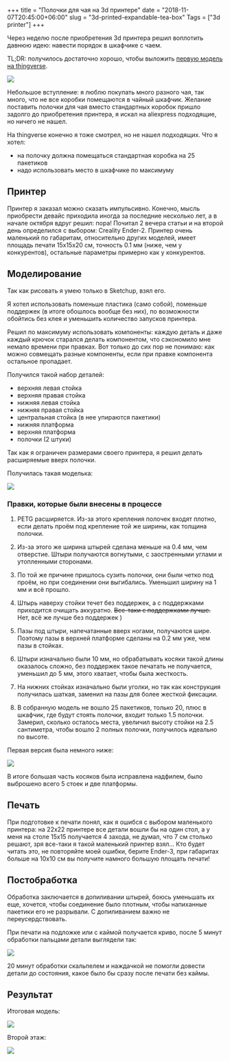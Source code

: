 +++
title = "Полочки для чая на 3d принтере"
date = "2018-11-07T20:45:00+06:00"
slug = "3d-printed-expandable-tea-box"
Tags = ["3d printer"]
+++

Через неделю после приобретения 3d принтера решил воплотить давнюю идею: навести порядок в шкафчике с чаем.

TL;DR: получилось достаточно хорошо, чтобы выложить [первую модель на thingverse](https://www.thingiverse.com/thing:3197921).

<img src="/images/2018-11/3d-printed-expandable-tea-box-1.jpg" />
<!--more-->

Небольшое вступление: я люблю покупать много разного чая, так много, что не все коробки помещаются в чайный шкафчик. Желание поставить полочки для чая вместо стандартных коробок пришло задолго до приобретения принтера, я искал на aliexpress подходящие, но ничего не нашел.

На thingverse конечно я тоже смотрел, но не нашел подходящих. Что я хотел:

- на полочку должна помещаться стандартная коробка на 25 пакетиков
- надо использовать место в шкафчике по максимуму

## Принтер
Принтер я заказал можно сказать импульсивно. Конечно, мысль приобрести девайс приходила иногда за последние несколько лет, а в начале октября вдруг решил: пора! Почитал 2 вечера статьи и на второй день определился с выбором: Creality Ender-2. Принтер очень маленький по габаритам, относительно других моделей, имеет площадь печати 15x15x20 см, точность 0.1 мм (ниже, чем у конкурентов), остальные параметры примерно как у конкурентов.

## Моделирование
Так как рисовать я умею только в Sketchup, взял его.

Я хотел использовать поменьше пластика (само собой), поменьше поддержек (в итоге обошлось вообще без них), по возможности обойтись без клея и уменьшить количество запусков принтера.

Решил по максимуму использовать компоненты: каждую деталь и даже каждый крючок старался делать компонентом, что сэкономило мне немало времени при правках. Вот только до сих пор не понимаю: как можно совмещать разные компоненты, если при правке компонента остальное пропадает.

Получился такой набор деталей:

- верхняя левая стойка
- верхняя правая стойка
- нижняя левая стойка
- нижняя правая стойка
- центральная стойка (в нее упираются пакетики)
- нижняя платформа
- верхняя платформа
- полочки (2 штуки)

Так как я ограничен размерами своего принтера, я решил делать расширяемые вверх полочки.

Получилась такая моделька:

<img src="/images/2018-11/3d-printed-expandable-tea-box-sketchup.jpg" />

### Правки, которые были внесены в процессе

1. PETG расширяется. Из-за этого крепления полочек входят плотно, если делать проём под крепление той же ширины, как толщина полочки.

2. Из-за этого же ширина штырей сделана меньше на 0.4 мм, чем отверстие. Штыри получаются вогнутыми, с заостренными углами и утопленными сторонами.

3. По той же причине пришлось сузить полочки, они были четко под проём, но при соединении они выгибались. Уменьшил ширину на 1 мм и всё прошло.

4. Штырь наверху стойки течет без поддержек, а с поддержками приходится очищать аккуратно. ~~Все-таки с поддержками лучше.~~ Нет, всё же лучше без поддержек )

5. Пазы под штыри, напечатанные вверх ногами, получаются шире. Поэтому пазы в верхней платформе сделаны на 0.2 мм уже, чем пазы в стойках.

6. Штыри изначально были 10 мм, но обрабатывать косяки такой длины оказалось сложно, без поддержек такое печатать не получается, уменьшил до 5 мм, этого хватает, чтобы была жесткость.

7. На нижних стойках изначально были уголки, но так как конструкция получилась шаткая, заменил на пазы для более жесткой фиксации.

8. В собранную модель не вошло 25 пакетиков, только 20, плюс в шкафчик, где будут стоять полочки, входит только 1.5 полочки. Замерил, сколько осталось места, увеличил высоту стойки на 2.5 сантиметра, чтобы вошло 2 полных полочки, получилось идеально по высоте.

Первая версия была немного ниже:

<img src="/images/2018-11/3d-printed-expandable-tea-box-version-1.jpg" />

В итоге большая часть косяков была исправлена надфилем, было выброшено всего 5 стоек и две платформы.

## Печать
При подготовке к печати понял, как я ошибся с выбором маленького принтера: на 22х22 принтере все детали вошли бы на один стол, а у меня на столе 15х15 получается 4 захода, не думал, что 7 см столько решают, зря все-таки я такой маленький принтер взял... Кто будет читать это, не повторяйте моей ошибки, берите Ender-3, при габаритах больше на 10x10 см вы получите намного большую площать печати!

## Постобработка
Обработка заключается в допиливании штырей, боюсь уменьшать их еще, хочется, чтобы соединение было плотным, чтобы напиханные пакетики его не разрывали. С допиливанием важно не переусердствовать.

При печати на подложке или с каймой получается криво, после 5 минут обработки пальцами детали выглядели так:

<img src="/images/2018-11/3d-printed-expandable-tea-box-ugly-parts.jpg" />

20 минут обработки скальпелем и наждачкой не помогли довести детали до состояния, какое было бы сразу после печати без каймы.

## Результат
Итоговая модель:

<img src="/images/2018-11/3d-printed-expandable-tea-box-version-2.jpg" />

Второй этаж:

<img src="/images/2018-11/3d-printed-expandable-tea-box-2-floors.jpg" />
